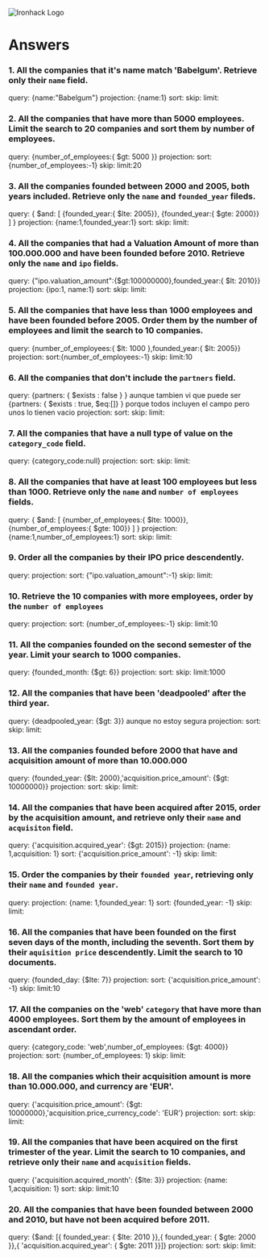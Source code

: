 ![Ironhack Logo](https://i.imgur.com/1QgrNNw.png)

# Answers

### 1. All the companies that it's name match 'Babelgum'. Retrieve only their `name` field.
query: {name:"Babelgum"}
projection: {name:1}
sort: 
skip:
limit:

### 2. All the companies that have more than 5000 employees. Limit the search to 20 companies and sort them by **number of employees**.

query: {number_of_employees:{ $gt: 5000 }}
projection: 
sort: {number_of_employees:-1}
skip:
limit:20

### 3. All the companies founded between 2000 and 2005, both years included. Retrieve only the `name` and `founded_year` fileds.
query: { $and: [ {founded_year:{ $lte: 2005}}, {founded_year:{ $gte: 2000}} ] }
projection: {name:1,founded_year:1}
sort: 
skip:
limit:

### 4. All the companies that had a Valuation Amount of more than 100.000.000 and have been founded before 2010. Retrieve only the `name` and `ipo` fields.
query: {"ipo.valuation_amount":{$gt:100000000},founded_year:{ $lt: 2010}}
projection: {ipo:1, name:1}
sort: 
skip:
limit:

### 5. All the companies that have less than 1000 employees and have been founded before 2005. Order them by the number of employees and limit the search to 10 companies.

query: {number_of_employees:{ $lt: 1000 },founded_year:{ $lt: 2005}}
projection: 
sort:{number_of_employees:-1} 
skip:
limit:10

### 6. All the companies that don't include the `partners` field.

query: {partners: { $exists : false } } aunque tambien vi que puede ser {partners: { $exists : true, $eq:[]} } porque todos incluyen el campo pero unos lo tienen vacio 
projection: 
sort: 
skip:
limit:

### 7. All the companies that have a null type of value on the `category_code` field.
query: {category_code:null}
projection: 
sort: 
skip:
limit:

### 8. All the companies that have at least 100 employees but less than 1000. Retrieve only the `name` and `number of employees` fields.

query: { $and: [ {number_of_employees:{ $lte: 1000}}, {number_of_employees:{ $gte: 100}} ] }
projection: {name:1,number_of_employees:1}
sort: 
skip:
limit:

### 9. Order all the companies by their IPO price descendently.
query: 
projection: 
sort: {"ipo.valuation_amount":-1}
skip:
limit:

### 10. Retrieve the 10 companies with more employees, order by the `number of employees`

query: 
projection: 
sort: {number_of_employees:-1}
skip:
limit:10
### 11. All the companies founded on the second semester of the year. Limit your search to 1000 companies.

query: {founded_month: {$gt: 6}}
projection: 
sort: 
skip:
limit:1000

### 12. All the companies that have been 'deadpooled' after the third year.

query: {deadpooled_year: {$gt: 3}} aunque no estoy segura
projection: 
sort: 
skip:
limit:

### 13. All the companies founded before 2000 that have and acquisition amount of more than 10.000.000

query: {founded_year: {$lt: 2000},'acquisition.price_amount': {$gt: 10000000}}
projection: 
sort: 
skip:
limit:

### 14. All the companies that have been acquired after 2015, order by the acquisition amount, and retrieve only their `name` and `acquisiton` field.
query: {'acquisition.acquired_year': {$gt: 2015}}
projection: {name: 1,acquisition: 1}
sort: {'acquisition.price_amount': -1}
skip:
limit:

### 15. Order the companies by their `founded year`, retrieving only their `name` and `founded year`.
query: 
projection: {name: 1,founded_year: 1}
sort: {founded_year: -1}
skip:
limit:

### 16. All the companies that have been founded on the first seven days of the month, including the seventh. Sort them by their `aquisition price` descendently. Limit the search to 10 documents.
query: {founded_day: {$lte: 7}}
projection: 
sort: {'acquisition.price_amount': -1}
skip:
limit:10

### 17. All the companies on the 'web' `category` that have more than 4000 employees. Sort them by the amount of employees in ascendant order.

query: {category_code: 'web',number_of_employees: {$gt: 4000}}
projection: 
sort: {number_of_employees: 1}
skip:
limit:

### 18. All the companies which their acquisition amount is more than 10.000.000, and currency are 'EUR'.

query: {'acquisition.price_amount': {$gt: 10000000},'acquisition.price_currency_code': 'EUR'}
projection: 
sort: 
skip:
limit:

### 19. All the companies that have been acquired on the first trimester of the year. Limit the search to 10 companies, and retrieve only their `name` and `acquisition` fields.
query: {'acquisition.acquired_month': {$lte: 3}}
projection: {name: 1,acquisition: 1}
sort: 
skip:
limit:10

### 20. All the companies that have been founded between 2000 and 2010, but have not been acquired before 2011.
query: {$and: [{ founded_year: { $lte: 2010 }},{ founded_year: { $gte: 2000 }},{ 'acquisition.acquired_year': { $gte: 2011 }}]}
projection: 
sort: 
skip:
limit:
